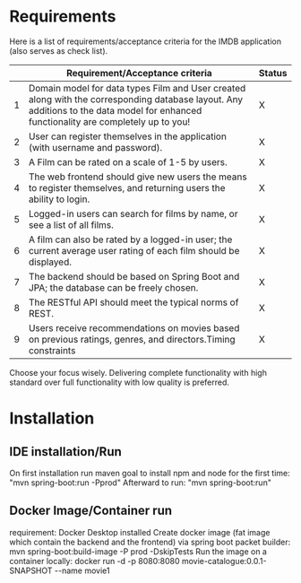  
# Requirements
Here is a list of requirements/acceptance criteria for the IMDB application (also serves as check list).

|       | Requirement/Acceptance criteria                                                                                                                                                        | Status | 
|-------|----------------------------------------------------------------------------------------------------------------------------------------------------------------------------------------|--------|
| 1     | Domain model for data types Film and User created along with the corresponding database layout. Any additions to the data model for enhanced functionality are completely up to you!   | X      |
| 2     | User can register themselves in the application (with username and password).                                                                                                          | X      |
| 3     | A Film can be rated on a scale of 1-5 by users.                                                                                                                                        | X      |
| 4     | The web frontend should give new users the means to register themselves, and returning users the ability to login.                                                                     | X      |
| 5     | Logged-in users can search for films by name, or see a list of all films.                                                                                                              | X      |
| 6     | A film can also be rated by a logged-in user; the current average user rating of each film should be displayed.                                                                        | X      |
| 7     | The backend should be based on Spring Boot and JPA; the database can be freely chosen.                                                                                                 | X      |
| 8     | The RESTful API should meet the typical norms of REST.                                                                                                                                 | X      |
| 9     | Users receive recommendations on movies based on previous ratings, genres, and directors.Timing constraints                                                                            | X      |

Choose your focus wisely. Delivering complete functionality with high standard over full functionality with low quality is preferred.

# Installation
## IDE installation/Run
On first installation run maven goal to install npm and node for the first time: "mvn spring-boot:run -Pprod"
Afterward to run: "mvn spring-boot:run"
## Docker Image/Container run
requirement: Docker Desktop installed
Create docker image (fat image which contain the backend and the frontend) via spring boot packet builder: mvn spring-boot:build-image -P prod -DskipTests
Run the image on a container locally: docker run -d -p 8080:8080 movie-catalogue:0.0.1-SNAPSHOT --name movie1 


